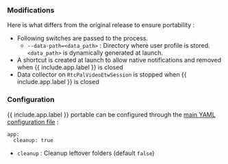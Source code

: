 ### Modifications

Here is what differs from the original release to ensure portability :

* Following switches are passed to the process.
  * `--data-path=<data_path>` : Directory where user profile is stored. `<data_path>` is dynamically generated at launch.
* A shortcut is created at launch to allow native notifications and removed when {{ include.app.label }} is closed
* Data collector on `RtcPalVideoEtwSession` is stopped when {{ include.app.label }} is closed

### Configuration

{{ include.app.label }} portable can be configured through the [main YAML configuration file](/doc/configuration/) :

<div class="language-yml highlighter-rouge"><div class="highlight"><pre class="highlight"><code>app:
  cleanup: true
</code></pre></div></div>

* `cleanup` : Cleanup leftover folders (default `false`)
